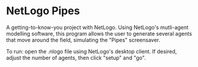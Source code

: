# NetLogo Pipes
A getting-to-know-you project with NetLogo. Using NetLogo's mutli-agent modelling software, this program allows the user to generate several agents that move around the field, simulating the "Pipes" screensaver.

To run: open the .nlogo file using NetLogo's desktop client. If desired, adjust the number of agents, then click "setup" and "go".
